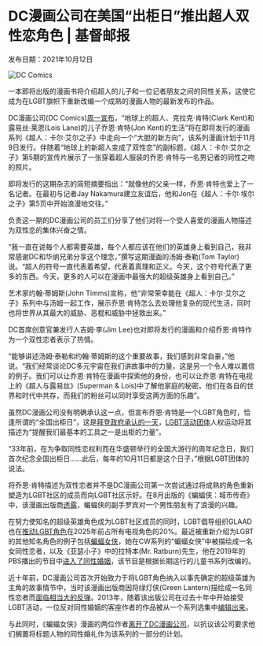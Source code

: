 # DC漫画公司在美国“出柜日”推出超人双性恋角色 | 基督邮报

发布日期：2021年10月12日

![DC Comics](https://cdn-chinese.christianpost.com/files/cache/image/1/48/14812_w_935_639.png)

一本即将出版的漫画书将介绍超人的儿子和一位记者朋友之间的同性关系，这使它成为在LGBT旗帜下重新改编一个成熟的漫画人物的最新发布的作品。

DC漫画公司(DC Comics)[周一宣布](https://www.dccomics.com/blog/2021/10/11/jon-kent-finds-his-identity-in-superman-son-of-kal-el-5)，“地球上的超人、克拉克·肯特(Clark Kent)和露易丝·莱恩(Lois Lane)的儿子乔恩·肯特(Jon Kent)的生活”将在即将发行的漫画系列《超人：卡尔·艾尔之子》中走向一个“大胆的新方向”，该系列漫画计划于11月9日发行。伴随着“地球上的新超人变成了双性恋”的副标题，《超人：卡尔·艾尔之子》第5期的宣传片展示了一张穿着超人服装的乔恩·肯特与一名男记者的同性之吻的照片。

即将发行的这期杂志的简短摘要指出：“就像他的父亲一样，乔恩·肯特也爱上了一名记者。在最初与记者Jay Nakamura建立友谊后，他和Jon在《超人：卡尔·埃尔之子》第5页中开始浪漫地交往。”

负责这一期的DC漫画公司的员工们分享了他们对将一个受人喜爱的漫画人物描述为双性恋的集体兴奋之情。

“我一直在说每个人都需要英雄，每个人都应该在他们的英雄身上看到自己，我非常感谢DC和华纳兄弟分享这个理念，”撰写这期漫画的汤姆·泰勒(Tom Taylor)说。“超人的符号一直代表着希望，代表着真理和正义。今天，这个符号代表了更多的东西。今天，更多的人可以在漫画中最强大的超级英雄身上看到自己。”

艺术家约翰·蒂姆斯(John Timms)宣称，他“非常荣幸能在《超人：卡尔·艾尔之子》系列中与汤姆一起工作，展示乔恩·肯特怎么去处理他复杂的现代生活，同时也将世界从其最大的威胁、恶棍和威胁中拯救出来。”

DC首席创意官兼发行人吉姆·李(Jim Lee)也对即将发行的漫画和介绍乔恩·肯特作为一个双性恋者表示了热情。

“能够讲述汤姆·泰勒和约翰·蒂姆斯的这个重要故事，我们感到非常自豪，”他说。“我们经常谈论DC多元宇宙在我们讲故事中的力量，这是另一个令人难以置信的例子。我们可以让乔恩·肯特在漫画中探索他的身份，也可以让乔恩·肯特在电视上的《超人与露易丝》(Superman & Lois)中了解他家庭的秘密。他们在各自的世界和时代中共存，而我们的粉丝可以同时享受这两方面的乐趣”。

虽然DC漫画公司没有明确承认这一点，但宣布乔恩·肯特是一个LGBT角色时，恰逢所谓的“全国出柜日”，这是[拜登政府承认的一天](https://www.whitehouse.gov/briefing-room/statements-releases/2021/10/11/statement-by-president-joseph-r-biden-jr-on-national-coming-out-day/)，[LGBT活动团体](https://www.hrc.org/resources/national-coming-out-day)人权运动将其描述为“提醒我们最基本的工具之一是出柜的力量”。

“33年前，在为争取同性恋权利而在华盛顿举行的全国大游行的周年纪念日，我们首次纪念全国出柜日……此后，每年的10月11日都是这个日子，”根据LGBT团体的说法。

将乔恩·肯特描述为双性恋者并不是DC漫画公司第一次尝试通过将成熟的角色重新塑造为LGBT社区的成员而向LGBT社区示好。在8月出版的《蝙蝠侠：城市传奇》中，该漫画出版商[透露](https://www.christianpost.com/news/robin-revealed-as-possibly-bisexual-in-latest-issue-of-batman.html)，蝙蝠侠的副手罗宾对一个男性朋友有了浪漫的兴趣。

在努力使知名的超级英雄角色成为LGBT社区成员的同时，LGBT倡导组织GLAAD也在[推动LGBT角色](https://www.christianpost.com/news/lgbt-group-pushes-for-20-percent-of-all-television-characters-be-lgbt-by-2025.html)在2025年前占所有电视角色的20%。最近被重新介绍为LGBT的其他知名角色的例子包括[蝙蝠女侠](https://www.christianpost.com/news/lesbian-batwoman-gets-approval-at-cw-first-live-action-superhero-series-with-lgbt-lead-character.html)，她在CW系列的“蝙蝠女侠”中被描绘成一名女同性恋者，以及《亚瑟小子》中的拉特本(Mr. Ratburn)先生，他在2019年的PBS播出的节目中[进入了同性婚姻](https://www.christianpost.com/news/pbs-taking-advantage-of-parents-trust-by-including-gay-wedding-in-arthur-conservative-group.html)，该节目是根据长期运行的儿童书系列改编的。

近十年前，DC漫画公司首次开始致力于将LGBT角色纳入以事先确定的超级英雄为主角的故事情节中，当时该漫画出版商因将绿灯侠(Green Lantern)描绘成一名同性恋者而[面临相当大的反弹](https://www.christianpost.com/news/green-lantern-is-gay-dc-comics-prompts-backlash-by-outing-superhero.html)。2013年，随着该出版公司在过去十年中开始接受LGBT活动，一位反对同性婚姻的客座作者的作品被从一个系列选集中[编辑出来](https://www.christianpost.com/news/superman-comic-writer-edited-out-of-series-for-support-of-traditional-marriage.html)。

与此同时，《蝙蝠女侠》漫画的两位作者[离开了DC漫画公司](https://www.christianpost.com/news/batwoman-co-authors-quit-after-dc-comics-prohibited-lesbian-marriage.html)，以抗议该公司要求他们搁置将标题人物的同性婚礼作为该系列的一部分的计划。
